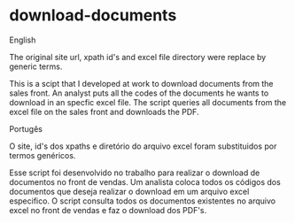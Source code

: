 # download-documents

English

The original site url, xpath id's and excel file directory were replace by generic terms.

This is a scipt that I developed at work to download documents from the sales front.
An analyst puts all the codes of the documents he wants to download in an specfic excel file. The script queries all documents from the excel file on the sales front and downloads the PDF.

Portugês

O site, id's dos xpaths e diretório do arquivo excel foram substituidos por termos genéricos.

Esse script foi desenvolvido no trabalho para realizar o download de documentos no front de vendas.
Um analista coloca todos os códigos dos documentos que deseja realizar o download em um arquivo excel especifico. O script consulta todos os documentos existentes no arquivo excel no front de vendas e faz o download dos PDF's.
